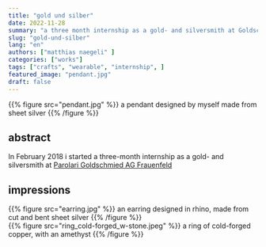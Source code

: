 ```yaml
---
title: "gold und silber"
date: 2022-11-28
summary: "a three month internship as a gold- and silversmith at Goldschmied Parolari"
slug: "gold-und-silber"
lang: "en"
authors: ["matthias naegeli" ]
categories: ["works"]
tags: ["crafts", "wearable", "internship", ]
featured_image: "pendant.jpg"
draft: false
---
```


{{% figure src="pendant.jpg" %}} a pendant designed by myself made from sheet silver {{% /figure %}}  

## abstract  

In February 2018 i started a three-month internship as a gold- and silversmith at [Parolari Goldschmied AG Frauenfeld](https://www.parolari.ch/)


## impressions  
{{% figure src="earring.jpg" %}} an earring designed in rhino, made from cut and bent sheet silver {{% /figure %}}  
{{% figure src="ring_cold-forged_w-stone.jpeg" %}} a ring of cold-forged copper, with an amethyst {{% /figure %}}  

